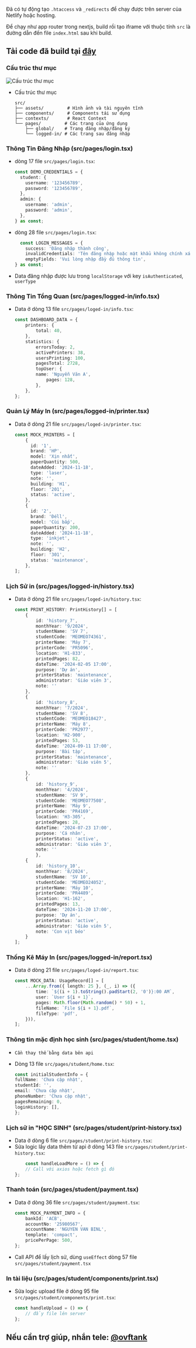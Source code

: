 Đã có tự động tạo `.htaccess` và `_redirects` để chạy được trên server của Netlify hoặc hosting.

Để chạy như app router trong nextjs, build rồi tạo iframe với thuộc tính `src` là đường dẫn đến file `index.html` sau khi build.

## Tải code đã build tại [đây](https://github.com/sondang2004/spso/releases/download/latest/code.zip)

### Cấu trúc thư mục

![Cấu trúc thư mục](https://github.com/sondang2004/spso/blob/main/.github/images/structure.png)

-   Cấu trúc thư mục
    ```
    src/
    ├── assets/         # Hình ảnh và tài nguyên tĩnh
    ├── components/     # Components tái sử dụng
    ├── contexts/       # React Context
    └── pages/         # Các trang của ứng dụng
        ├── global/    # Trang đăng nhập/đăng ký
        └── logged-in/ # Các trang sau đăng nhập
    ```

### Thông Tin Đăng Nhập (src/pages/login.tsx)

-   dòng 17 file `src/pages/login.tsx`:

    ```typescript
    const DEMO_CREDENTIALS = {
      student: {
        username: '123456789',
        password: '123456789',
      },
      admin: {
        username: 'admin',
        password: 'admin',
      },
    } as const;
    ```

-   dòng 28 file `src/pages/login.tsx`:

    ```typescript
      const LOGIN_MESSAGES = {
        success: 'Đăng nhập thành công',
        invalidCredentials: 'Tên đăng nhập hoặc mật khẩu không chính xác',
        emptyFields: 'Vui lòng nhập đầy đủ thông tin',
    } as const;
    ```

-   Data đăng nhập được lưu trong `localStorage` với key `isAuthenticated`, `userType`

### Thông Tin Tổng Quan (src/pages/logged-in/info.tsx)

-   Data ở dòng 13 file `src/pages/loged-in/info.tsx`:

    ```typescript
    const DASHBOARD_DATA = {
        printers: {
            total: 40,
        },
        statistics: {
            errorsToday: 2,
            activePrinters: 38,
            usersPrinting: 100,
            pagesTotal: 2728,
            topUser: {
            name: 'Nguyễn Văn A',
                pages: 128,
            },
        },
    };
    ```

### Quản Lý Máy In (src/pages/logged-in/printer.tsx)

-   Data ở dòng 21 file `src/pages/loged-in/printer.tsx`:

    ```typescript
    const MOCK_PRINTERS = [
        {
          id: '1',
          brand: 'HP',
          model: 'Xịn nhất',
          paperQuantity: 500,
          dateAdded: '2024-11-18',
          type: 'laser',
          note: '',
          building: 'H1',
          floor: '201',
          status: 'active',
        },
        {
          id: '2',
          brand: 'Đéll',
          model: 'Cùi bắp',
          paperQuantity: 200,
          dateAdded: '2024-11-18',
          type: 'inkjet',
          note: '',
          building: 'H2',
          floor: '301',
          status: 'maintenance',
        },
    ];
    ```

### Lịch Sử in (src/pages/logged-in/history.tsx)

-   Data ở dòng 21 file `src/pages/loged-in/history.tsx`:
    ```typescript
    const PRINT_HISTORY: PrintHistory[] = [
        {
            id: 'history_7',
            monthYear: '9/2024',
            studentName: 'SV 7',
            studentCode: 'MEOMEO74361',
            printerName: 'Máy 7',
            printerCode: 'PR5096',
            location: 'H1-833',
            printedPages: 82,
            dateTime: '2024-02-05 17:00',
            purpose: 'Dự án',
            printerStatus: 'maintenance',
            administrator: 'Giáo viên 3',
            note: ''
        },
        {
            id: 'history_8',
            monthYear: '7/2024',
            studentName: 'SV 8',
            studentCode: 'MEOMEO18427',
            printerName: 'Máy 8',
            printerCode: 'PR2977',
            location: 'H2-900',
            printedPages: 53,
            dateTime: '2024-09-11 17:00',
            purpose: 'Bài tập',
            printerStatus: 'maintenance',
            administrator: 'Giáo viên 5',
            note: ''
        },
        {
            id: 'history_9',
            monthYear: '4/2024',
            studentName: 'SV 9',
            studentCode: 'MEOMEO77508',
            printerName: 'Máy 9',
            printerCode: 'PR4169',
            location: 'H3-305',
            printedPages: 28,
            dateTime: '2024-07-23 17:00',
            purpose: 'Cá nhân',
            printerStatus: 'active',
            administrator: 'Giáo viên 3',
            note: ''
            },
        {
            id: 'history_10',
            monthYear: '8/2024',
            studentName: 'SV 10',
            studentCode: 'MEOMEO24052',
            printerName: 'Máy 10',
            printerCode: 'PR4489',
            location: 'H1-162',
            printedPages: 13,
            dateTime: '2024-11-20 17:00',
            purpose: 'Dự án',
            printerStatus: 'active',
            administrator: 'Giáo viên 5',
            note: 'Con vịt béo'
        }
    ];
    ```

### Thống Kê Máy In (src/pages/logged-in/report.tsx)

-   Data ở dòng 21 file `src/pages/loged-in/report.tsx`:

    ```typescript
    const MOCK_DATA: UsageRecord[] = [
        ...Array.from({ length: 25 }, (_, i) => ({
            time: `${(i + 1).toString().padStart(2, '0')}:00 AM`,
            user: `User ${i + 1}`,
            pages: Math.floor(Math.random() * 50) + 1,
            fileName: `File ${i + 1}.pdf`,
            fileType: 'pdf',
        })),
    ];
    ```

### Thông tin mặc định học sinh (src/pages/student/home.tsx)

-   `Cần thay thế bằng data bên api`

-   Dòng 13 file `src/pages/student/home.tsx`:

    ```typescript
    const initialStudentInfo = {
    fullName: 'Chưa cập nhật',
    studentId: '',
    email: 'Chưa cập nhật',
    phoneNumber: 'Chưa cập nhật',
    pagesRemaining: 0,
    loginHistory: [],
    };
    ```

### Lịch sử in "HỌC SINH" (src/pages/student/print-history.tsx)

-   Data ở dòng 6 file `src/pages/student/print-history.tsx`:
-   Sửa logic lấy data thêm từ api ở dòng 143 file `src/pages/student/print-history.tsx`:
    ```typescript
    	const handleLoadMore = () => {
        // Call với axios hoặc fetch gì đó
    };
    ```

### Thanh toán (src/pages/student/payment.tsx)

-   Data ở dòng 36 file `src/pages/student/payment.tsx`:
    ```typescript
    const MOCK_PAYMENT_INFO = {
        bankId: 'ACB',
        accountNo: '25980567',
        accountName: 'NGUYEN VAN BINL',
        template: 'compact',
        pricePerPage: 500,
    };
    ```
-   Call API để lấy lịch sử, dùng `useEffect` dòng 57 file `src/pages/student/payment.tsx`

### In tài liệu (src/pages/student/components/print.tsx)

-   Sửa logic upload file ở dòng 95 file `src/pages/student/components/print.tsx`:
    ```typescript
    const handleUpload = () => {
        // đẩy file lên server
    };
    ```

## Nếu cần trợ giúp, nhắn tele: [@ovftank](https://t.me/ovftank)
